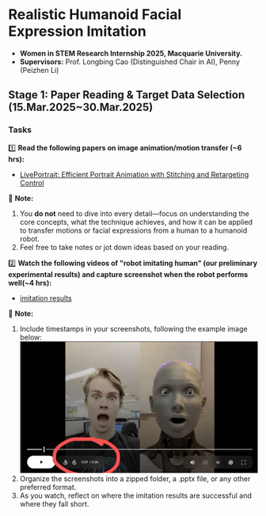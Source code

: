 # Realistic Humanoid Facial Expression Imitation

- **Women in STEM Research Internship 2025, Macquarie University.**
- **Supervisors:** Prof. Longbing Cao (Distinguished Chair in AI), Penny (Peizhen Li)

## Stage 1: Paper Reading & Target Data Selection (15.Mar.2025~30.Mar.2025)
### Tasks
1️⃣ **Read the following papers on image animation/motion transfer (~6 hrs):**
   - [LivePortrait: Efficient Portrait Animation with Stitching and Retargeting Control](https://arxiv.org/pdf/2407.03168)
  
   📣 **Note:** 
   1. You **do not** need to dive into every detail—focus on understanding the core concepts, what the technique achieves, 
   and how it can be applied to transfer motions or facial expressions from a human to a humanoid robot.
   2. Feel free to take notes or jot down ideas based on your reading.

2️⃣ **Watch the following videos of "robot imitating human" (our preliminary experimental results) and capture screenshot when
   the robot performs well(~4 hrs):**
   - [imitation results](https://drive.google.com/drive/folders/1htHpBTDGMyzFEux344Wd4FjWR8pbVZv7?usp=sharing)
  
   📣 **Note:** 
   1. Include timestamps in your screenshots, following the example image below: ![My Image](./assets/images/screenshot_example.png)
   2. Organize the screenshots into a zipped folder, a .pptx file, or any other preferred format.
   3. As you watch, reflect on where the imitation results are successful and where they fall short.